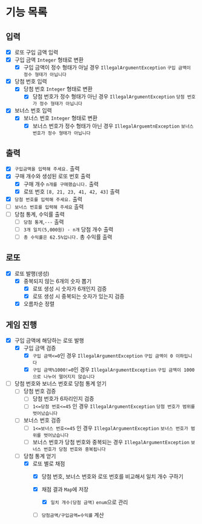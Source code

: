 # 기능 목록
## 입력 
- [x] 로또 구입 금액 입력
 - [x] 구입 금액 `Integer` 형태로 변환 
   - [x] 구입 금액이 정수 형태가 아닐 경우 `IllegalArgumentException` `구입 금액이 정수 형태가 아닙니다`
- [x] 당첨 번호 입력
  - [x] 당첨 번호 `Integer` 형태로 변환
    - [x] 당첨 번호가 정수 형태가 아닌 경우 `IllegalArgumentException` `당첨 번호가 정수 형태가 아닙니다`
- [x] 보너스 번호 입력
  - [x] 보너스 번호 `Integer` 형태로 변환 
    - [x] 보너스 번호가 정수 형태가 아닌 경우 `IllegalArguemtnException` `보너스 번호가 정수 형태가 아닙니다`
## 출력 
- [x] `구입금액을 입력해 주세요.` 출력 
- [x] 구매 개수와 생성된 로또 번호 출력
  - [x] 구매 개수 `n개를 구매했습니다.` 출력 
  - [x] 로또 번호 `[8, 21, 23, 41, 42, 43]` 출력 
- [x] `당첨 번호를 입력해 주세요.` 출력 
- [ ] `보너스 번호를 입력해 주세요` 출력 
- [ ] 당첨 통계, 수익률 출력 
  - [ ] `당첨 통계`,`---` 출력 
  - [ ] `3개 일치(5,000원) - n개` 당첨 개수 출력 
  - [ ] `총 수익률은 62.5%입니다.` 총 수익률 출력
## 로또 
- [x] 로또 발행(생성)
  - [x] 중복되지 않는 6개의 숫자 뽑기 
    - [x] 로또 생성 시 숫자가 6개인지 검증 
    - [x] 로또 생성 시 중복되는 숫자가 있는지 검증
  - [x] 오름차순 정렬 
## 게임 진행 
- [x] 구입 금액에 해당하는 로또 발행 
  - [x] 구입 금액 검증 
    - [x] `구입 금액<=0`인 경우 `IllegalArgumentException` `구입 금액이 0 이하입니다` 
    - [x] `구입 금액%1000!=0`인 경우 `IllegalArgumentException` `구입 금액이 1000으로 나누어 떨어지지 않습니다`
- [ ] 당첨 번호와 보너스 번호로 당첨 통계 얻기
  - [ ] 당첨 번호 검증 
    - [ ] 당첨 번호가 6자리인지 검증
    - [ ] `1<=당첨 번호<=45` 인 경우 `IllegalArgumentException` `당첨 번호가 범위를 벗어났습니다`
  - [ ] 보너스 번호 검증
    - [ ] `1<=보너스 번호<=45` 인 경우 `IllegalArgumentException` `보너스 번호가 범위를 벗어났습니다`
    - [ ] 보너스 번호가 당첨 번호와 중복되는 경우 `IllegalArgumentException` `보너스 번호가 당첨 번호와 중복됩니다` 
  - [ ] 당첨 통계 얻기 
    - [x] 로또 별로 채점
      - [x] 당첨 번호, 보너스 번호와 로또 번호를 비교해서 일치 개수 구하기
      - [x] 채점 결과 `Map`에 저장
        - [x] `일치 개수(당첨 금액)` `enum`으로 관리
      - [ ] `당첨금액/구입금액=수익률` 계산 

      


